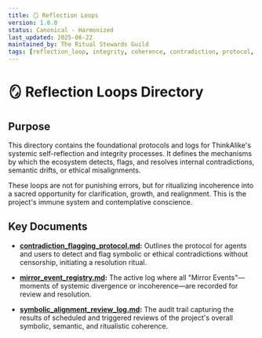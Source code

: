 ```yaml
---
title: 🪞 Reflection Loops
version: 1.0.0
status: Canonical - Harmonized
last_updated: 2025-06-22
maintained_by: The Ritual Stewards Guild
tags: [reflection_loop, integrity, coherence, contradiction, protocol, audit, symbolic_alignment]
---
```


# 🪞 Reflection Loops Directory

## Purpose

This directory contains the foundational protocols and logs for ThinkAlike's systemic self-reflection and integrity processes. It defines the mechanisms by which the ecosystem detects, flags, and resolves internal contradictions, semantic drifts, or ethical misalignments.

These loops are not for punishing errors, but for ritualizing incoherence into a sacred opportunity for clarification, growth, and realignment. This is the project's immune system and contemplative conscience.

## Key Documents

- **[contradiction_flagging_protocol.md](./contradiction_flagging_protocol.md):** Outlines the protocol for agents and users to detect and flag symbolic or ethical contradictions without censorship, initiating a resolution ritual.

- **[mirror_event_registry.md](./mirror_event_registry.md):** The active log where all "Mirror Events"—moments of systemic divergence or incoherence—are recorded for review and resolution.

- **[symbolic_alignment_review_log.md](./symbolic_alignment_review_log.md):** The audit trail capturing the results of scheduled and triggered reviews of the project's overall symbolic, semantic, and ritualistic coherence.
